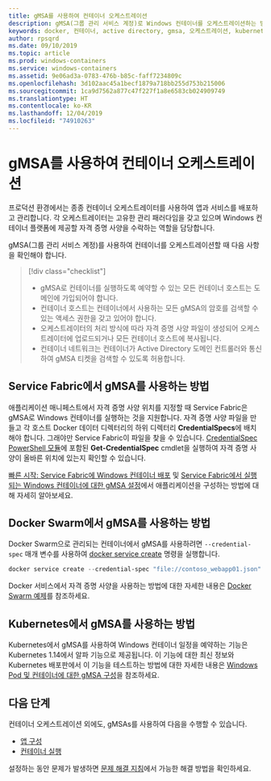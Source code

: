 ```yaml
---
title: gMSA를 사용하여 컨테이너 오케스트레이션
description: gMSA(그룹 관리 서비스 계정)로 Windows 컨테이너를 오케스트레이션하는 방법을 설명합니다.
keywords: docker, 컨테이너, active directory, gmsa, 오케스트레이션, kubernetes, 그룹 관리 서비스 계정, 그룹관리서비스 계정
author: rpsqrd
ms.date: 09/10/2019
ms.topic: article
ms.prod: windows-containers
ms.service: windows-containers
ms.assetid: 9e06ad3a-0783-476b-b85c-faff7234809c
ms.openlocfilehash: 3d102aac45a1becf1879a718bb255d753b215006
ms.sourcegitcommit: 1ca9d7562a877c47f227f1a8e6583cb024909749
ms.translationtype: HT
ms.contentlocale: ko-KR
ms.lasthandoff: 12/04/2019
ms.locfileid: "74910263"
---
```

# <a name="orchestrate-containers-with-a-gmsa"></a>gMSA를 사용하여 컨테이너 오케스트레이션

프로덕션 환경에서는 종종 컨테이너 오케스트레이터를 사용하여 앱과 서비스를 배포하고 관리합니다. 각 오케스트레이터는 고유한 관리 패러다임을 갖고 있으며 Windows 컨테이너 플랫폼에 제공할 자격 증명 사양을 수락하는 역할을 담당합니다.

gMSA(그룹 관리 서비스 계정)를 사용하여 컨테이너를 오케스트레이션할 때 다음 사항을 확인해야 합니다.

> [!div class="checklist"]
> * gMSA로 컨테이너를 실행하도록 예약할 수 있는 모든 컨테이너 호스트는 도메인에 가입되어야 합니다.
> * 컨테이너 호스트는 컨테이너에서 사용하는 모든 gMSA의 암호를 검색할 수 있는 액세스 권한을 갖고 있어야 합니다.
> * 오케스트레이터의 처리 방식에 따라 자격 증명 사양 파일이 생성되어 오케스트레이터에 업로드되거나 모든 컨테이너 호스트에 복사됩니다.
> * 컨테이너 네트워크는 컨테이너가 Active Directory 도메인 컨트롤러와 통신하여 gMSA 티켓을 검색할 수 있도록 허용합니다.

## <a name="how-to-use-gmsa-with-service-fabric"></a>Service Fabric에서 gMSA를 사용하는 방법

애플리케이션 매니페스트에서 자격 증명 사양 위치를 지정할 때 Service Fabric은 gMSA로 Windows 컨테이너를 실행하는 것을 지원합니다. 자격 증명 사양 파일을 만들고 각 호스트 Docker 데이터 디렉터리의 하위 디렉터리 **CredentialSpecs**에 배치해야 합니다. 그래야만 Service Fabric이 파일을 찾을 수 있습니다. [CredentialSpec PowerShell 모듈](https://aka.ms/credspec)에 포함된 **Get-CredentialSpec** cmdlet을 실행하여 자격 증명 사양이 올바른 위치에 있는지 확인할 수 있습니다.

[빠른 시작: Service Fabric에 Windows 컨테이너 배포](https://docs.microsoft.com/azure/service-fabric/service-fabric-quickstart-containers) 및 [Service Fabric에서 실행되는 Windows 컨테이너에 대한 gMSA 설정](https://docs.microsoft.com/azure/service-fabric/service-fabric-setup-gmsa-for-windows-containers)에서 애플리케이션을 구성하는 방법에 대해 자세히 알아보세요.

## <a name="how-to-use-gmsa-with-docker-swarm"></a>Docker Swarm에서 gMSA를 사용하는 방법

Docker Swarm으로 관리되는 컨테이너에서 gMSA를 사용하려면 `--credential-spec` 매개 변수를 사용하여 [docker service create](https://docs.docker.com/engine/reference/commandline/service_create/) 명령을 실행합니다.

```powershell
docker service create --credential-spec "file://contoso_webapp01.json" --hostname "WebApp01" <image name>
```

Docker 서비스에서 자격 증명 사양을 사용하는 방법에 대한 자세한 내용은 [Docker Swarm 예제](https://docs.docker.com/engine/reference/commandline/service_create/#provide-credential-specs-for-managed-service-accounts-windows-only)를 참조하세요.

## <a name="how-to-use-gmsa-with-kubernetes"></a>Kubernetes에서 gMSA를 사용하는 방법

Kubernetes에서 gMSA를 사용하여 Windows 컨테이너 일정을 예약하는 기능은 Kubernetes 1.14에서 알파 기능으로 제공됩니다. 이 기능에 대한 최신 정보와 Kubernetes 배포판에서 이 기능을 테스트하는 방법에 대한 자세한 내용은 [Windows Pod 및 컨테이너에 대한 gMSA 구성](https://kubernetes.io/docs/tasks/configure-pod-container/configure-gmsa)을 참조하세요.

## <a name="next-steps"></a>다음 단계

컨테이너 오케스트레이션 외에도, gMSAs를 사용하여 다음을 수행할 수 있습니다.

- [앱 구성](gmsa-configure-app.md)
- [컨테이너 실행](gmsa-run-container.md)

설정하는 동안 문제가 발생하면 [문제 해결 지침](gmsa-troubleshooting.md)에서 가능한 해결 방법을 확인하세요.

